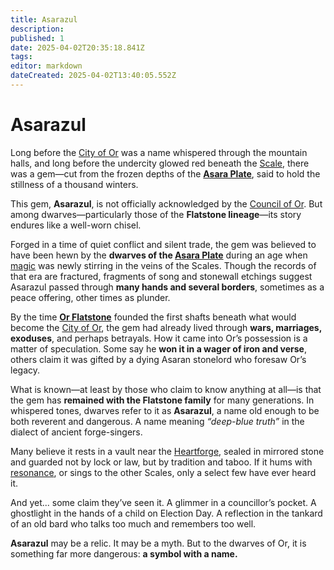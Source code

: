 ```yaml
---
title: Asarazul
description: 
published: 1
date: 2025-04-02T20:35:18.841Z
tags: 
editor: markdown
dateCreated: 2025-04-02T13:40:05.552Z
---
```


# Asarazul

Long before the [City of Or](/location/settlement/city/city-of-or.md) was a name whispered through the mountain halls, and long before the undercity glowed red beneath the [Scale](/location/scale.md), there was a gem—cut from the frozen depths of the **[Asara Plate](/location/scale/asara-plate.md)**, said to hold the stillness of a thousand winters.

This gem, **Asarazul**, is not officially acknowledged by the [Council of Or](/location/settlement/city/city-of-or/council-of-or.md). But among dwarves—particularly those of the **Flatstone lineage**—its story endures like a well-worn chisel.

Forged in a time of quiet conflict and silent trade, the gem was believed to have been hewn by the **dwarves of the [Asara Plate](/location/scale/asara-plate.md)** during an age when [magic](/structure/mechanic/magic.md) was newly stirring in the veins of the Scales. Though the records of that era are fractured, fragments of song and stonewall etchings suggest Asarazul passed through **many hands and several borders**, sometimes as a peace offering, other times as plunder.

By the time **[Or Flatstone](/location/settlement/city/city-of-or/local/or-flatstone.md)** founded the first shafts beneath what would become the [City of Or](/location/settlement/city/city-of-or.md), the gem had already lived through **wars, marriages, exoduses**, and perhaps betrayals. How it came into Or’s possession is a matter of speculation. Some say he **won it in a wager of iron and verse**, others claim it was gifted by a dying Asaran stonelord who foresaw Or’s legacy.

What is known—at least by those who claim to know anything at all—is that the gem has **remained with the Flatstone family** for many generations. In whispered tones, dwarves refer to it as **Asarazul**, a name old enough to be both reverent and dangerous. A name meaning *“deep-blue truth”* in the dialect of ancient forge-singers.

Many believe it rests in a vault near the [Heartforge](/location/settlement/city/city-of-or/heartforge.md), sealed in mirrored stone and guarded not by lock or law, but by tradition and taboo. If it hums with [resonance](/structure/mechanic/resonance.md), or sings to the other Scales, only a select few have ever heard it.

And yet... some claim they’ve seen it. A glimmer in a councillor’s pocket. A ghostlight in the hands of a child on Election Day. A reflection in the tankard of an old bard who talks too much and remembers too well.

**Asarazul** may be a relic. It may be a myth. But to the dwarves of Or, it is something far more dangerous: **a symbol with a name.**
